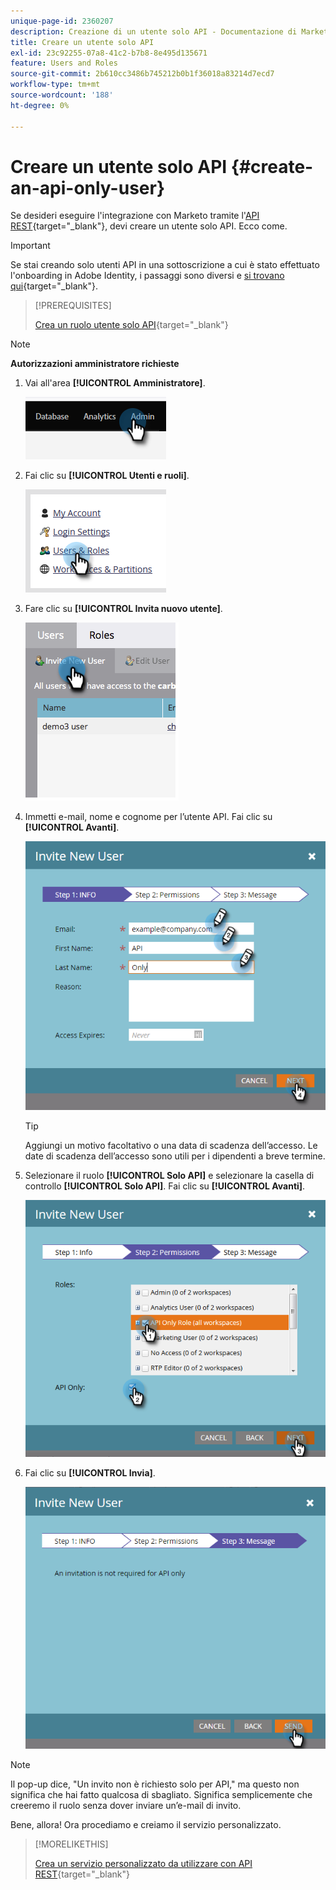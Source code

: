 ```yaml
---
unique-page-id: 2360207
description: Creazione di un utente solo API - Documentazione di Marketo - Documentazione del prodotto
title: Creare un utente solo API
exl-id: 23c92255-07a8-41c2-b7b8-8e495d135671
feature: Users and Roles
source-git-commit: 2b610cc3486b745212b0b1f36018a83214d7ecd7
workflow-type: tm+mt
source-wordcount: '188'
ht-degree: 0%

---
```


# Creare un utente solo API {#create-an-api-only-user}

Se desideri eseguire l&#39;integrazione con Marketo tramite l&#39;[API REST](https://experienceleague.adobe.com/it/docs/marketo-developer/marketo/rest/rest-api){target="_blank"}, devi creare un utente solo API. Ecco come.

>[!IMPORTANT]
>
>Se stai creando solo utenti API in una sottoscrizione a cui è stato effettuato l&#39;onboarding in Adobe Identity, i passaggi sono diversi e [si trovano qui](/help/marketo/product-docs/administration/marketo-with-adobe-identity/add-api-only-user-for-adobe-ims-enabled-subscriptions.md){target="_blank"}.

>[!PREREQUISITES]
>
>[Crea un ruolo utente solo API](/help/marketo/product-docs/administration/users-and-roles/create-an-api-only-user-role.md){target="_blank"}

>[!NOTE]
>
>**Autorizzazioni amministratore richieste**

1. Vai all&#39;area **[!UICONTROL Amministratore]**.

   ![](assets/create-an-api-only-user-1.png)

1. Fai clic su **[!UICONTROL Utenti e ruoli]**.

   ![](assets/create-an-api-only-user-2.png)

1. Fare clic su **[!UICONTROL Invita nuovo utente]**.

   ![](assets/create-an-api-only-user-3.png)

1. Immetti e-mail, nome e cognome per l’utente API. Fai clic su **[!UICONTROL Avanti]**.

   ![](assets/create-an-api-only-user-4.png)

   >[!TIP]
   >
   >Aggiungi un motivo facoltativo o una data di scadenza dell’accesso. Le date di scadenza dell’accesso sono utili per i dipendenti a breve termine.

1. Selezionare il ruolo **[!UICONTROL Solo API]** e selezionare la casella di controllo **[!UICONTROL Solo API]**. Fai clic su **[!UICONTROL Avanti]**.

   ![](assets/create-an-api-only-user-5.png)

1. Fai clic su **[!UICONTROL Invia]**.

   ![](assets/create-an-api-only-user-6.png)

>[!NOTE]
>
>Il pop-up dice, &quot;Un invito non è richiesto solo per API,&quot; ma questo non significa che hai fatto qualcosa di sbagliato. Significa semplicemente che creeremo il ruolo senza dover inviare un’e-mail di invito.

Bene, allora! Ora procediamo e creiamo il servizio personalizzato.

>[!MORELIKETHIS]
>
>[Crea un servizio personalizzato da utilizzare con API REST](/help/marketo/product-docs/administration/additional-integrations/create-a-custom-service-for-use-with-rest-api.md){target="_blank"}
